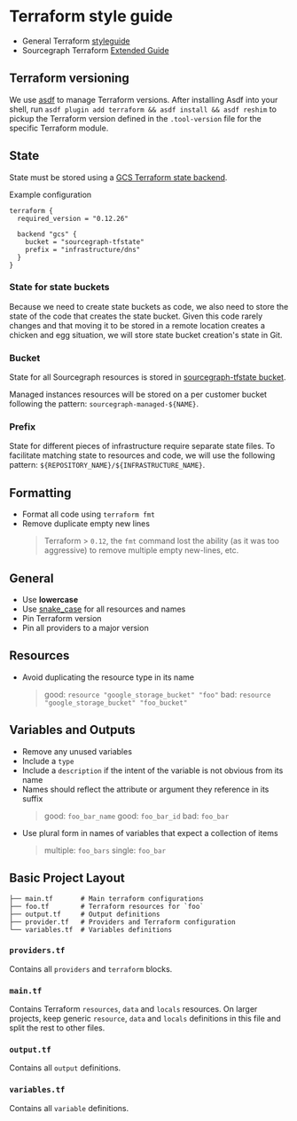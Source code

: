 # Terraform style guide

- General Terraform [styleguide](https://www.terraform.io/docs/configuration/style.html)
- Sourcegraph Terraform [Extended Guide](./extended_guide/terraform.md)

## Terraform versioning

We use [asdf](https://asdf-vm.com/#/) to manage Terraform versions. After installing Asdf into your shell, run `asdf plugin add terraform && asdf install && asdf reshim` to pickup the Terraform version defined in the `.tool-version` file for the specific Terraform module.

## State

State must be stored using a [GCS Terraform state backend](https://www.terraform.io/docs/backends/types/gcs.html).

Example configuration
```
terraform {
  required_version = "0.12.26"

  backend "gcs" {
    bucket = "sourcegraph-tfstate"
    prefix = "infrastructure/dns"
  }
}
```

### State for state buckets

Because we need to create state buckets as code, we also need to store the state of the code that creates the state bucket. Given this code rarely changes and that moving it to be stored in a remote location creates a chicken and egg situation, we will store state bucket creation's state in Git.

### Bucket

State for all Sourcegraph resources is stored in [sourcegraph-tfstate bucket](https://github.com/sourcegraph/infrastructure/tree/master/terraform-state).

Managed instances resources will be stored on a per customer bucket following the pattern: `sourcegraph-managed-${NAME}`.

### Prefix

State for different pieces of infrastructure require separate state files. To facilitate matching state to resources and code, we will use the following pattern: `${REPOSITORY_NAME}/${INFRASTRUCTURE_NAME}`.

## Formatting

- Format all code using `terraform fmt`
- Remove duplicate empty new lines
  > Terraform > `0.12`, the `fmt` command lost the ability (as it was too aggressive) to remove multiple empty new-lines, etc.

## General

- Use **lowercase**
- Use [snake_case](https://en.wikipedia.org/wiki/Snake_case) for all resources and names
- Pin Terraform version
- Pin all providers to a major version

## Resources

- Avoid duplicating the resource type in its name
  > good: `resource "google_storage_bucket" "foo"`
  > bad: `resource "google_storage_bucket" "foo_bucket"`

## Variables and Outputs

- Remove any unused variables
- Include a `type`
- Include a `description` if the intent of the variable is not obvious from its name
- Names should reflect the attribute or argument they reference in its suffix
  > good: `foo_bar_name` good: `foo_bar_id` bad: `foo_bar`
- Use plural form in names of variables that expect a collection of items
  > multiple: `foo_bars` single: `foo_bar`

## Basic Project Layout

```
├── main.tf       # Main terraform configurations
├── foo.tf        # Terraform resources for `foo`
├── output.tf     # Output definitions
├── provider.tf   # Providers and Terraform configuration
└── variables.tf  # Variables definitions
```

### `providers.tf`

Contains all `providers` and `terraform` blocks.

### `main.tf`

Contains Terraform `resources`, `data` and `locals` resources. On larger projects, keep generic `resource`, `data` and `locals` definitions in this file and split the rest to other files.

### `output.tf`

Contains all `output` definitions.

### `variables.tf`

Contains all `variable` definitions.
